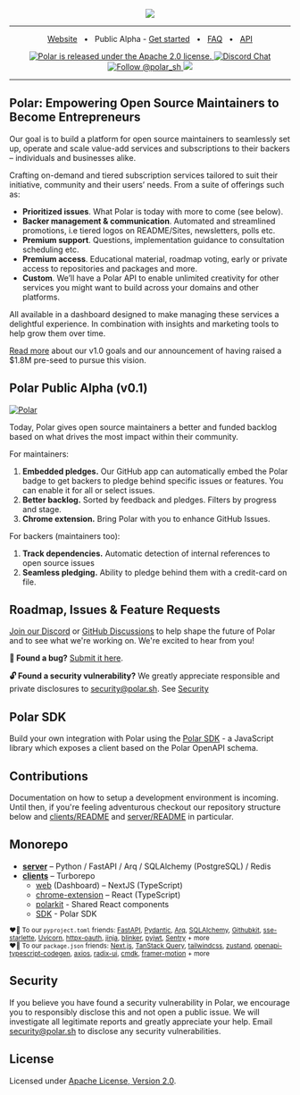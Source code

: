 <p align="center">

  <a href="https://polar.sh">
    <img src="https://github.com/polarsource/polar/assets/281715/4a106e03-bb10-4399-9d72-6ef2af004986" />
  </a>


</p>

<hr />
<div align="center">
  
<a href="https://polar.sh">Website</a>
<span>&nbsp;&nbsp;•&nbsp;&nbsp;</span>
<span>Public Alpha - <a href="https://polar.sh/signup/maintainer">Get started</a></span>
<span>&nbsp;&nbsp;•&nbsp;&nbsp;</span>
<a href="https://polar.sh/faq">FAQ</a>
<span>&nbsp;&nbsp;•&nbsp;&nbsp;</span>
<a href="https://docs.polar.sh/api/">API</a>



<p align="center">
  <a href="https://github.com/polarsource/polar/blob/main/LICENSE">
    <img src="https://img.shields.io/badge/license-Apache%202.0-blue.svg" alt="Polar is released under the Apache 2.0 license." />
  </a>

  <a href="https://discord.gg/STfRufb32V">
    <img src="https://img.shields.io/badge/chat-on%20discord-7289DA.svg" alt="Discord Chat" />
  </a>

  <a href="https://twitter.com/intent/follow?screen_name=polar_sh">
    <img src="https://img.shields.io/twitter/follow/polar_sh.svg?label=Follow%20@polar_sh" alt="Follow @polar_sh" />
  </a><a href="https://polar.sh/polarsource"><img src="https://polar.sh/embed/seeks-funding-shield.svg?org=polarsource" /></a>
</p>
</div>
<hr />

## Polar: Empowering Open Source Maintainers to Become Entrepreneurs
Our goal is to build a platform for open source maintainers to seamlessly set up, operate and scale value-add services and subscriptions to their backers – individuals and businesses alike.

Crafting on-demand and tiered subscription services tailored to suit their initiative, community and their users’ needs. From a suite of offerings such as:
- **Prioritized issues**. What Polar is today with more to come (see below).
- **Backer management & communication**. Automated and streamlined promotions, i.e tiered logos on README/Sites, newsletters, polls etc.
- **Premium support**. Questions, implementation guidance to consultation scheduling etc.
- **Premium access**. Educational material, roadmap voting, early or private access to repositories and packages and more.
- **Custom**. We’ll have a Polar API to enable unlimited creativity for other services you might want to build across your domains and other platforms.

All available in a dashboard designed to make managing these services a delightful experience. In combination with insights and marketing tools to help grow them over time.

[Read more](https://blog.polar.sh/polar-v1-0-lets-fix-open-source-funding/) about our v1.0 goals and our announcement of having raised a $1.8M pre-seed to pursue this vision.

## Polar Public Alpha (v0.1)
  <a href="https://polar.sh">

  <picture>
    <source media="(prefers-color-scheme: dark)" srcset="https://github.com/polarsource/polar/assets/281715/94db6844-f5db-43db-bb57-78bfb51e8783">
    <source media="(prefers-color-scheme: light)" srcset="https://github.com/polarsource/polar/assets/281715/94db6844-f5db-43db-bb57-78bfb51e8783">
    <img alt="Polar" src="https://github.com/polarsource/polar/assets/281715/94db6844-f5db-43db-bb57-78bfb51e8783">
    </picture>
  </a>

Today, Polar gives open source maintainers a better and funded backlog based on what drives the most impact within their community.

For maintainers:
1. **Embedded pledges.** Our GitHub app can automatically embed the Polar badge to get backers to pledge behind specific issues or features. You can enable it for all or select issues.
2. **Better backlog.** Sorted by feedback and pledges. Filters by progress and stage.
3. **Chrome extension.** Bring Polar with you to enhance GitHub Issues.

For backers (maintainers too):
1. **Track dependencies.** Automatic detection of internal references to open source issues
2. **Seamless pledging.** Ability to pledge behind them with a credit-card on file.

## Roadmap, Issues & Feature Requests
[Join our Discord](https://discord.gg/STfRufb32V) or [GitHub Discussions](https://github.com/orgs/polarsource/discussions) to help shape the future of Polar and to see what we're working on. We're excited to hear from you!

**🐛 Found a bug?** [Submit it here](https://github.com/polarsource/polar/issues).

**🔓 Found a security vulnerability?** We greatly appreciate responsible and private disclosures to security@polar.sh. See [Security](./README.md#Security)

## Polar SDK
Build your own integration with Polar using the [Polar SDK](./clients/packages/sdk) - a JavaScript library which exposes a client based on the Polar OpenAPI schema.

## Contributions
Documentation on how to setup a development environment is incoming. Until then, if you're feeling adventurous checkout our repository structure below and [clients/README](./clients/README.md) and [server/README](./server/README.md) in particular.

## Monorepo
* **[server](./server/README.md)** – Python / FastAPI / Arq / SQLAlchemy (PostgreSQL) / Redis
* **[clients](./clients/README.md)** – Turborepo
  * [web](./clients/apps/web) (Dashboard) – NextJS (TypeScript)
  * [chrome-extension](./clients/apps/chrome-extension) – React (TypeScript)
  * [polarkit](./clients/packages/polarkit) - Shared React components
  * [SDK](./clients/packages/sdk) - Polar SDK

<sub>♥️🙏 To our `pyproject.toml` friends: [FastAPI](https://github.com/tiangolo/fastapi), [Pydantic](https://github.com/pydantic/pydantic), [Arq](https://github.com/samuelcolvin/arq), [SQLAlchemy](https://github.com/sqlalchemy/sqlalchemy), [Githubkit](https://github.com/yanyongyu/githubkit), [sse-starlette](https://github.com/sysid/sse-starlette), [Uvicorn](https://github.com/encode/uvicorn), [httpx-oauth](https://github.com/frankie567/httpx-oauth), [jinja](https://github.com/pallets/jinja), [blinker](https://github.com/pallets-eco/blinker), [pyjwt](https://github.com/jpadilla/pyjwt), [Sentry](https://github.com/getsentry/sentry) + more</sub><br />
<sub>♥️🙏 To our `package.json` friends: [Next.js](https://github.com/vercel/next.js/), [TanStack Query](https://github.com/TanStack/query), [tailwindcss](https://github.com/tailwindlabs/tailwindcss), [zustand](https://github.com/pmndrs/zustand), [openapi-typescript-codegen](https://github.com/ferdikoomen/openapi-typescript-codegen), [axios](https://github.com/axios/axios), [radix-ui](https://github.com/radix-ui/primitives), [cmdk](https://github.com/pacocoursey/cmdk), [framer-motion](https://github.com/framer/motion) + more</sub>


## Security
If you believe you have found a security vulnerability in Polar, we encourage you to responsibly disclose this and not open a public issue. We will investigate all legitimate reports and greatly appreciate your help. Email security@polar.sh to disclose any security vulnerabilities.

## License
Licensed under [Apache License, Version 2.0](https://www.apache.org/licenses/LICENSE-2.0).
